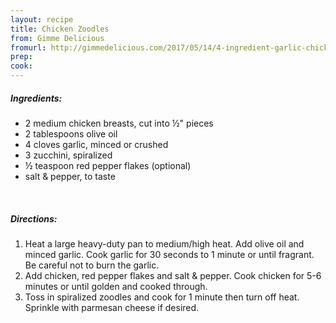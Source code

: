 ```yaml
---
layout: recipe
title: Chicken Zoodles
from: Gimme Delicious
fromurl: http://gimmedelicious.com/2017/05/14/4-ingredient-garlic-chicken-zoodles/
prep: 
cook: 
---
```


##### Ingredients:

* 2 medium chicken breasts, cut into ½" pieces 
* 2 tablespoons olive oil 
* 4 cloves garlic, minced or crushed 
* 3 zucchini, spiralized 
* ½ teaspoon red pepper flakes (optional) 
* salt & pepper, to taste 

<br>

##### Directions:

1. Heat a large heavy-duty pan to medium/high heat. Add olive oil and minced garlic. Cook garlic for 30 seconds to 1 minute or until fragrant. Be careful not to burn the garlic.
2. Add chicken, red pepper flakes and salt & pepper. Cook chicken for 5-6 minutes or until golden and cooked through.
3. Toss in spiralized zoodles and cook for 1 minute then turn off heat. Sprinkle with parmesan cheese if desired. 
